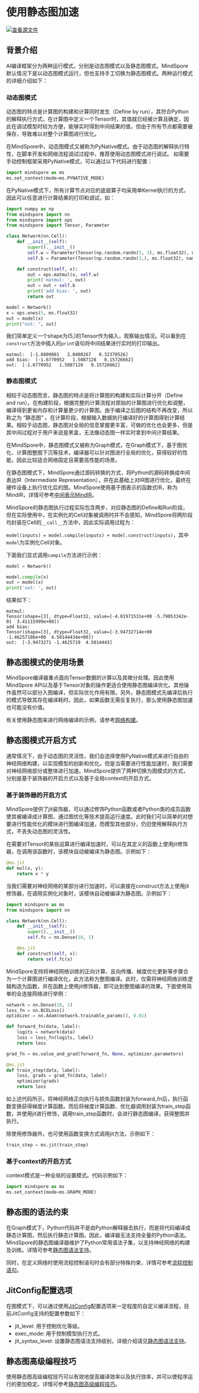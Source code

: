 # 使用静态图加速

[![查看源文件](https://mindspore-website.obs.cn-north-4.myhuaweicloud.com/website-images/master/resource/_static/logo_source.png)](https://gitee.com/mindspore/docs/blob/master/tutorials/source_zh_cn/advanced/accelerate_with_static_graph.md)

## 背景介绍

AI编译框架分为两种运行模式，分别是动态图模式以及静态图模式。MindSpore默认情况下是以动态图模式运行，但也支持手工切换为静态图模式。两种运行模式的详细介绍如下：

### 动态图模式

动态图的特点是计算图的构建和计算同时发生（Define by run），其符合Python的解释执行方式，在计算图中定义一个Tensor时，其值就已经被计算且确定，因此在调试模型时较为方便，能够实时得到中间结果的值，但由于所有节点都需要被保存，导致难以对整个计算图进行优化。

在MindSpore中，动态图模式又被称为PyNative模式。由于动态图的解释执行特性，在脚本开发和网络流程调试过程中，推荐使用动态图模式进行调试。
如需要手动控制框架采用PyNative模式，可以通过以下代码进行配置：

```python
import mindspore as ms
ms.set_context(mode=ms.PYNATIVE_MODE)
```

在PyNative模式下，所有计算节点对应的底层算子均采用单Kernel执行的方式，因此可以任意进行计算结果的打印和调试，如：

```python
import numpy as np
from mindspore import nn
from mindspore import ops
from mindspore import Tensor, Parameter

class Network(nn.Cell):
    def __init__(self):
        super().__init__()
        self.w = Parameter(Tensor(np.random.randn(5, 3), ms.float32), name='w') # weight
        self.b = Parameter(Tensor(np.random.randn(3,), ms.float32), name='b') # bias

    def construct(self, x):
        out = ops.matmul(x, self.w)
        print('matmul: ', out)
        out = out + self.b
        print('add bias: ', out)
        return out

model = Network()
x = ops.ones(5, ms.float32)
out = model(x)
print("out: ", out)
```

我们简单定义一个shape为(5,)的Tensor作为输入，观察输出情况。可以看到在`construct`方法中插入的`print`语句将中间结果进行实时的打印输出。

```text
matmul:  [-1.8809001   2.0400267   0.32370526]
add bias:  [-1.6770952   1.5087128   0.15726662]
out:  [-1.6770952   1.5087128   0.15726662]
```

### 静态图模式

相较于动态图而言，静态图的特点是将计算图的构建和实际计算分开（Define and run）。在构建阶段，根据完整的计算流程对原始的计算图进行优化和调整，编译得到更省内存和计算量更少的计算图。由于编译之后图的结构不再改变，所以称之为 “静态图” 。在计算阶段，根据输入数据执行编译好的计算图得到计算结果。相较于动态图，静态图对全局的信息掌握更丰富，可做的优化也会更多，但是其中间过程对于用户来说是黑盒，无法像动态图一样实时拿到中间计算结果。

在MindSpore中，静态图模式又被称为Graph模式，在Graph模式下，基于图优化、计算图整图下沉等技术，编译器可以针对图进行全局的优化，获得较好的性能，因此比较适合网络固定且需要高性能的场景。

在静态图模式下，MindSpore通过源码转换的方式，将Python的源码转换成中间表达IR（Intermediate Representation），并在此基础上对IR图进行优化，最终在硬件设备上执行优化后的图。MindSpore使用基于图表示的函数式IR，称为MindIR，详情可参考[中间表示MindIR](https://www.mindspore.cn/docs/zh-CN/master/design/all_scenarios.html#中间表示mindir)。

MindSpore的静态图执行过程实际包含两步，对应静态图的Define和Run阶段，但在实际使用中，在实例化的Cell对象被调用时并不会感知，MindSpore将两阶段均封装在Cell的`__call__`方法中，因此实际调用过程为：

`model(inputs) = model.compile(inputs) + model.construct(inputs)`，其中`model`为实例化Cell对象。

下面我们显式调用`compile`方法进行示例：

```python
model = Network()

model.compile(x)
out = model(x)
print('out: ', out)
```

结果如下：

```text
matmul:
Tensor(shape=[3], dtype=Float32, value=[-4.01971531e+00 -5.79053342e-01  3.41115999e+00])
add bias:
Tensor(shape=[3], dtype=Float32, value=[-3.94732714e+00 -1.46257186e+00  4.50144434e+00])
out:  [-3.9473271 -1.4625719  4.5014443]
```

## 静态图模式的使用场景

MindSpore编译器重点面向Tensor数据的计算以及其微分处理。因此使用MindSpore API以及基于Tensor对象的操作更适合使用静态图编译优化。其他操作虽然可以部分入图编译，但实际优化作用有限。另外，静态图模式先编译后执行的模式导致其存在编译耗时。因此，如果函数无需反复执行，那么使用静态图加速也可能没有价值。

有关使用静态图来进行网络编译的示例，请参考[网络构建](https://www.mindspore.cn/tutorials/zh-CN/master/beginner/model.html)。

## 静态图模式开启方式

通常情况下，由于动态图的灵活性，我们会选择使用PyNative模式来进行自由的神经网络构建，以实现模型的创新和优化。但是当需要进行性能加速时，我们需要对神经网络部分或整体进行加速。MindSpore提供了两种切换为图模式的方式，分别是基于装饰器的开启方式以及基于全局context的开启方式。

### 基于装饰器的开启方式

MindSpore提供了jit装饰器，可以通过修饰Python函数或者Python类的成员函数使其被编译成计算图，通过图优化等技术提高运行速度。此时我们可以简单的对想要进行性能优化的模块进行图编译加速，而模型其他部分，仍旧使用解释执行方式，不丢失动态图的灵活性。

在需要对Tensor的某些运算进行编译加速时，可以在其定义的函数上使用jit修饰器，在调用该函数时，该模块自动被编译为静态图。示例如下：

```python
@ms.jit
def mul(x, y):
    return x * y
```

当我们需要对神经网络的某部分进行加速时，可以直接在construct方法上使用jit修饰器，在调用实例化对象时，该模块自动被编译为静态图。示例如下：

```python
import mindspore as ms
from mindspore import nn

class Network(nn.Cell):
    def __init__(self):
        super().__init__()
        self.fc = nn.Dense(10, 1)

    @ms.jit
    def construct(self, x):
        return self.fc(x)
```

MindSpore支持将神经网络训练的正向计算、反向传播、梯度优化更新等步骤合为一个计算图进行编译优化，此方法称为整图编译。此时，仅需将神经网络训练逻辑构造为函数，并在函数上使用jit修饰器，即可达到整图编译的效果。下面使用简单的全连接网络进行举例：

```python
network = nn.Dense(10, 1)
loss_fn = nn.BCELoss()
optimizer = nn.Adam(network.trainable_params(), 0.01)

def forward_fn(data, label):
    logits = network(data)
    loss = loss_fn(logits, label)
    return loss

grad_fn = ms.value_and_grad(forward_fn, None, optimizer.parameters)

@ms.jit
def train_step(data, label):
    loss, grads = grad_fn(data, label)
    optimizer(grads)
    return loss
```

如上述代码所示，将神经网络正向执行与损失函数封装为forward_fn后，执行函数变换获得梯度计算函数。而后将梯度计算函数、优化器调用封装为train_step函数，并使用jit进行修饰，调用train_step函数时，会进行静态图编译，获得整图并执行。

除使用修饰器外，也可使用函数变换方式调用jit方法，示例如下：

```python
train_step = ms.jit(train_step)
```

### 基于context的开启方式

context模式是一种全局的设置模式。代码示例如下：

```python
import mindspore as ms
ms.set_context(mode=ms.GRAPH_MODE)
```

## 静态图的语法约束

在Graph模式下，Python代码并不是由Python解释器去执行，而是将代码编译成静态计算图，然后执行静态计算图。因此，编译器无法支持全量的Python语法。MindSpore的静态图编译器维护了Python常用语法子集，以支持神经网络的构建及训练。详情可参考[静态图语法支持](https://www.mindspore.cn/docs/zh-CN/master/note/static_graph_syntax_support.html)。

同时，在定义网络时使用流程控制语句时会有部分特殊约束，详情可参考[流程控制语句](https://mindspore.cn/tutorials/experts/zh-CN/master/network/control_flow.html)。

## JitConfig配置选项

在图模式下，可以通过使用[JitConfig](https://www.mindspore.cn/docs/zh-CN/master/api_python/mindspore/mindspore.JitConfig.html#mindspore.JitConfig)配置选项来一定程度的自定义编译流程，目前JitConfig支持的配置参数如下：

- jit_level: 用于控制优化等级。
- exec_mode: 用于控制模型执行方式。
- jit_syntax_level: 设置静态图语法支持级别，详细介绍请见[静态图语法支持](https://www.mindspore.cn/docs/zh-CN/master/note/static_graph_syntax_support.html#概述)。

## 静态图高级编程技巧

使用静态图高级编程技巧可以有效地提高编译效率以及执行效率，并可以使程序运行的更加稳定。详情可参考[静态图高级编程技巧](https://gitee.com/mindspore/docs/blob/master/tutorials/experts/source_zh_cn/optimize/static_graph_expert_programming.md)。